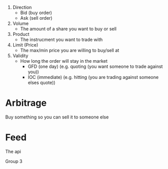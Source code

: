 1. Direction
	- Bid (buy order)
	- Ask (sell order)
2. Volume
	- The amount of a share you want to buy or sell
3. Product
	- The instrucment you want to trade with
4. Limit (Price)
	 - The max/min price you are willing to buy/sell at
5. Validity
	- How long the order will stay in the market
		- GFD (one day) (e.g. quoting (you want someone to trade against you))
		- IOC (immediate) (e.g. hitting (you are trading against someone elses quote))

# Arbitrage
Buy something so you can sell it to someone else

# Feed
The api

Group 3